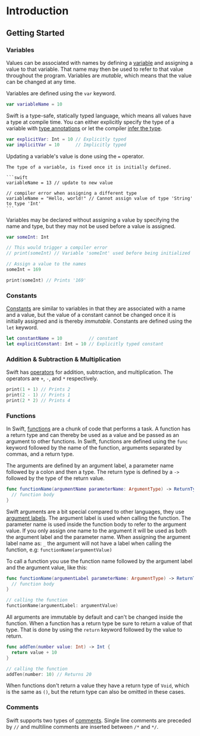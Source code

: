 # Introduction

## Getting Started

### Variables

Values can be associated with names by defining a [variable][constants-variables] and assigning a value to that variable.
That name may then be used to refer to that value throughout the program.
Variables are _mutable_, which means that the value can be changed at any time.

Variables are defined using the `var` keyword.

```swift
var variableName = 10
```

Swift is a type-safe, statically typed language, which means all values have a type at compile time.
You can either explicitly specify the type of a variable with [type annotations][type annotations] or let the compiler [infer the type][type-inferring].

```swift
var explicitVar: Int = 10 // Explicitly typed
var implicitVar = 10      // Implicitly typed
```

Updating a variable's value is done using the `=` operator.

~~~~exercism/note
The type of a variable, is fixed once it is initially defined.

```swift
variableName = 13 // update to new value

// compiler error when assigning a different type
variableName = "Hello, world!" // Cannot assign value of type 'String' to type 'Int'
```
~~~~

Variables may be declared without assigning a value by specifying the name and type, but they may not be used before a value is assigned.

```swift
var someInt: Int

// This would trigger a compiler error
// print(someInt) // Variable 'someInt' used before being initialized

// Assign a value to the names
someInt = 169

print(someInt) // Prints '169'
```

### Constants

[Constants][constants-variables] are similar to variables in that they are associated with a name and a value, but the value of a constant cannot be changed once it is initially assigned and is thereby _immutable_.
Constants are defined using the `let` keyword.

```swift
let constantName = 10          // constant
let explicitConstant: Int = 10 // Explicitly typed constant
```

### Addition & Subtraction & Multiplication

Swift has [operators][arithmetical-operators] for addition, subtraction, and multiplication.
The operators are `+`, `-`, and `*` respectively.

```swift
print(1 + 1) // Prints 2
print(2 - 1) // Prints 1
print(2 * 2) // Prints 4
```

### Functions

In Swift, [functions][functions] are a chunk of code that performs a task.
A function has a return type and can thereby be used as a value and be passed as an argument to other functions.
In Swift, functions are defined using the `func` keyword followed by the name of the function, arguments separated by commas, and a return type.

The arguments are defined by an argument label, a parameter name followed by a colon and then a type.
The return type is defined by a `->` followed by the type of the return value.

```swift
func functionName(argumentName parameterName: ArgumentType) -> ReturnType {
  // function body
}
```

Swift arguments are a bit special compared to other languages, they use [argument labels][argument-labels].
The argument label is used when calling the function.
The parameter name is used inside the function body to refer to the argument value.
If you only assign one name to the argument it will be used as both the argument label and the parameter name.
When assigning the argument label name as: `_` the argument will not have a label when calling the function, e.g: `functionName(argumentValue)`

To call a function you use the function name followed by the argument label and the argument value, like this:

```swift
func functionName(argumentLabel parameterName: ArgumentType) -> ReturnType {
  // function body
}

// calling the function
functionName(argumentLabel: argumentValue)
```

All arguments are immutable by default and can't be changed inside the function.
When a function has a return type be sure to return a value of that type.
That is done by using the `return` keyword followed by the value to return.

```swift
func addTen(number value: Int) -> Int {
  return value + 10
}

// calling the function
addTen(number: 10) // Returns 20
```

When functions don't return a value they have a return type of `Void`, which is the same as `()`, but the return type can also be omitted in these cases.

### Comments

Swift supports two types of [comments][comments].
Single line comments are preceded by `//` and multiline comments are inserted between `/*` and `*/`.

[comments]: https://docs.swift.org/swift-book/documentation/the-swift-programming-language/thebasics/#Comments
[constants-variables]: https://docs.swift.org/swift-book/documentation/the-swift-programming-language/thebasics#Constants-and-Variables
[type annotations]: https://docs.swift.org/swift-book/documentation/the-swift-programming-language/thebasics/#Type-Annotations
[type-inferring]: https://docs.swift.org/swift-book/documentation/the-swift-programming-language/thebasics#Type-Safety-and-Type-Inference
[functions]: https://docs.swift.org/swift-book/documentation/the-swift-programming-language/functions/#Defining-and-Calling-Functions
[arithmetical-operators]: https://docs.swift.org/swift-book/documentation/the-swift-programming-language/basicoperators/#Arithmetic-Operators
[argument-labels]: https://docs.swift.org/swift-book/documentation/the-swift-programming-language/functions/#Function-Argument-Labels-and-Parameter-Names
